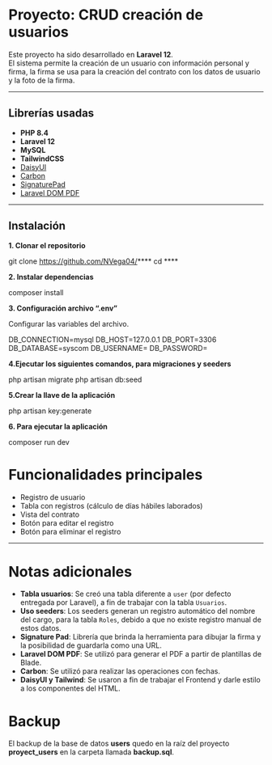 
# Proyecto: CRUD creación de usuarios

Este proyecto ha sido desarrollado en **Laravel 12**.  
El sistema permite la creación de un usuario con información personal y firma, la firma se usa para la creación del contrato con los datos de usuario y la foto de la firma.

---

## Librerías usadas
- **PHP 8.4**
- **Laravel 12**
- **MySQL**
- **TailwindCSS**
- [DaisyUI](https://daisyui.com/docs/customize/)
- [Carbon](https://carbon.nesbot.com/docs/)
- [SignaturePad](https://github.com/szimek/signature_pad)
- [Laravel DOM PDF](https://github.com/barryvdh/laravel-dompdf)

---

## Instalación

**1. Clonar el repositorio**

git clone https://github.com/NVega04/****
cd ****

**2. Instalar dependencias**

composer install

**3. Configuración archivo “.env”**

Configurar las variables del archivo.

DB_CONNECTION=mysql
DB_HOST=127.0.0.1
DB_PORT=3306
DB_DATABASE=syscom
DB_USERNAME=
DB_PASSWORD=

**4.Ejecutar los siguientes comandos, para migraciones y seeders**

php artisan migrate
php artisan db:seed

**5.Crear la llave de la aplicación**

php artisan key:generate


**6. Para ejecutar la aplicación**

composer run dev

# Funcionalidades principales

- Registro de usuario  
- Tabla con registros (cálculo de días hábiles laborados)  
- Vista del contrato  
- Botón para editar el registro  
- Botón para eliminar el registro  

---

# Notas adicionales

- **Tabla usuarios**: Se creó una tabla diferente a `user` (por defecto entregada por Laravel), a fin de trabajar con la tabla `Usuarios`.  
- **Uso seeders**: Los seeders generan un registro automático del nombre del cargo, para la tabla `Roles`, debido a que no existe registro manual de estos datos.  
- **Signature Pad**: Librería que brinda la herramienta para dibujar la firma y la posibilidad de guardarla como una URL.  
- **Laravel DOM PDF**: Se utilizó para generar el PDF a partir de plantillas de Blade.  
- **Carbon**: Se utilizó para realizar las operaciones con fechas.  
- **DaisyUI y Tailwind**: Se usaron a fin de trabajar el Frontend y darle estilo a los componentes del HTML.  


# Backup

El backup de la base de datos **users** quedo en la raíz del proyecto **proyect_users** en la carpeta llamada **backup.sql**.



